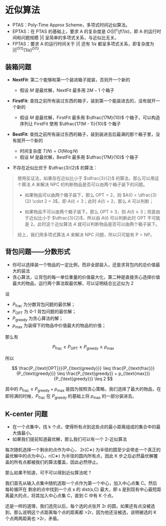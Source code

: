# 近似算法

- PTAS：Poly-Time Approx Scheme，多项式时间近似算法。
- EPTAS：在 PTAS 的基础上，要求 A 的复杂度是 $O(|I|^c)f(1/\epsilon)$，即 A 的运行时间和问题规模 $|I|$ 呈简单的多项式关系，与近似比无关。
- FPTAS：要求 A 的运行时间关于 $|I|$ 还有 $1/\epsilon$ 都呈多项式关系，即复杂度为 $|I|^{O(1)} (1/\epsilon)^{O(1)}$.

## 装箱问题

- **NextFit**: 第二个能够和第一个装进箱子就装，否则开一个新的
  - 假设 $M$ 是最优解，NextFit 最多用 $2M - 1$ 个箱子
  
- **FirstFit**: 查找之前所有装过东西的箱子，装到第一个能装进去的，没有就开一个新的
  - 假设 $M$ 是最优解，FirstFit 最多用 $\dfrac{17M}{10}$ 个箱子，可以构造序列让 FirstFit 使用 $\dfrac{17(M - 1)}{10}$ 个箱子
  
- **BestFit**: 查找之前所有装过东西的箱子，装到装进去后最满的那个箱子里，没有就开一个新的
  - 时间复杂度 $T(N) = O(N \log N)$
  - 假设 $M$ 是最优解，BestFit 最多用 $\dfrac{17M}{10}$ 个箱子
  
- 不存在近似比优于 $\dfrac{3}{2}$ 的算法：

> 使用反证法，如果存在近似比小于 $\dfrac{3}{2}$ 的算法，那么可以用这个算法 $A$ 来解决 NPC 的判断物品是否可以由两个箱子装下的问题。
>
> - 如果物品可以由两个箱子装下，那么 $\text{OPT} = 2$，则 $A(I) < \dfrac{3}{2} \cdot 2 = 3$，即 $A(I) < 3$；此时 $A(I) = 2$，那么 $A$ 可以判断；
>
> - 如果物品不可以由两个箱子装下，那么 $\text{OPT} \geq 3$，则 $A(I) \geq 3$；但是由于近似比小于 $\dfrac{3}{2}$，所以由 $A(I)$ 可以判断此时 $\text{OPT}$ 不可能是 2。此时这个近似算法 $A$ 就可以判断物品是否可以由两个箱子装下。
>
> 综上，我们用多项式算法 $A$ 来解决 NPC 问题，所以只可能有 $\text{P} = \text{NP}$。

## 背包问题——分数形式

- 你可以选择装一个物品的一定比例，而非全部装入，还是求背包内的总价值最大的装法
- 贪心算法，让背包的每一单位重量的价值最大化，第二种是直接贪心选择价值最大的物品，运行两个算法取最优解，可以证明结合比近似为 2

设

- $P_{\text{frac}}$ 为分数背包问题的最优解；
- $P_{\text{OPT}}$ 为 0-1 背包问题的最优解；
- $P_{\text{greedy}}$ 为贪心算法的解；
- $p_{\text{max}}$ 为装得下的物品中价值最大的物品的价值；

那么有

$$
P_{\text{frac}} \geq P_{\text{OPT}} \geq P_{\text{greedy}} \geq p_{\text{max}}
$$

所以

$$
\frac{P_{\text{OPT}}}{P_{\text{greedy}}} \leq \frac{P_{\text{frac}}}{P_{\text{greedy}}} \leq \frac{P_{\text{greedy}} + p_{\text{max}}}{P_{\text{greedy}}} \leq 2
$$

其中的 $P_{\text{frac}} \leq P_{\text{greedy}} + p_{\text{max}}$ 是因为按照贪心策略，我们选择了最大的物品，在即将满的时候，$P_{\text{frac}}$ 在 $P_{\text{greedy}}$ 的基础上将 $p_{\text{max}}$ 的一部分装进去。

## K-center 问题

- 在一个点集中，找 k 个点，使得所有点到这些点的最小距离组成的集合中的最大值最小。
- 如果我们提前知道最优解，那么我们可以有一个 2-近似算法

每次随机选择一个剩余的点作为中心， 2r(C∗) 为半径的圆至少会带走一个真正的最优解中的点为中心，r(C∗) 为半径的圆内所有点，因此 K 步之后必然最优解覆盖的所有点都被我们的算法覆盖，因此必然停止。

那么如果不知道，可不可以得到近似算法呢？

我们首先从输入点集中随机选取一个点作为第一个中心，加入中心点集 C。然后每轮循环在 剩余的点中找到一个点 s 的 dist(s,C) 最大，即 s 是到现有中心最短距离最大的点，将其加入中心点集 C，直到 C 中有 K 个点。

还是一样的道理，我们选完以后，每个选的点张开 2r 的圆，如果还有点没被选到，那么说明这个点距离每个点的距离都 >2r，因为他还没被选，说明被选的 K 个点两两距离也 >2r，矛盾。